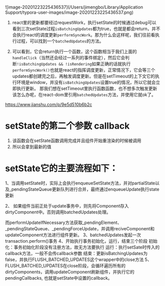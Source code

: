 ![image-20201223225436537](/Users/jimengbo/Library/Application Support/typora-user-images/image-20201223225436537.png)

1. react里的更新都要经过requestWork，执行setState的时候通过debug可以看到三次setState过程`isBatchingUpdates`都为true，也就是都会return，并不会执行react的调度更新`performSyncWork`。那为什么会这样呢，我们往前看执行过程，可以找到一个`batchedUpdates`的方法。

2. 可以看到，它会return执行一个函数，这个函数相当于我们上面的`handleClick`（当然还会经过一系列的事件绑定），然后它会判断`!isBatchingUpdates && !isRendering`如果正确的话就执行`performSyncWork()`也就是react的指挥调度更新，正常情况下，它会等三个updates都创建完之后，再触发调度更新。但是在setTimeout的上下文它的执行环境是window，并没有`isBatchingUpdates`设置true的情况，所以它就会立即执行更新。
    那我们想在setTimeout里执行函数函数，也不想多次触发更新该怎么办呢，在react-dom里引用`batchedUpdates`方法，并使用它就ok了。

https://www.jianshu.com/p/9e5d510b6b2c

# setState的第二个参数 callback

1. 该函数会在setState函数调用完成并且组件开始重渲染的时候被调用
2. 所以会拿到最新的值

# setState它的主要流程如下：

  1、当调用setState时，实际上会执行enqueueSetState方法，并对partialState以及_pendingStateQueue更新队列进行合并，最终通过enqueueUpdate执行state更新

  2、 如果组件当前正处于update事务中，则先将Component存入dirtyComponent中。否则调用batchedUpdates处理。

而performUpdateIfNecessary方法获取_pendingElement、_pendingStateQueue、_pendingForceUpdate，并调用reciveComponent和updateComponent方法进行组件更新。
  3、batchedUpdates发起一次transaction.perform()事务
  4、开始执行事务初始化，运行，结束三个阶段
      初始化：事务初始化阶段没有注册方法，故无方法要执行
      运行：执行setSate时传入的callback方法，一般不会传callback参数
       结束：更新isBatchingUpdates为false，并执行FLUSH_BATCHED_UPDATES这个wrapper中的close方法
   5、FLUSH_BATCHED_UPDATES在close阶段，会循环遍历所有的dirtyComponents，调用updateComponent刷新组件，并执行它的pendingCallbacks, 也就是setState中设置的callback。